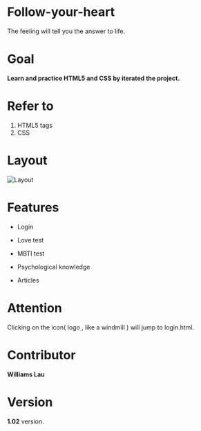 # Follow-your-heart

The feeling will tell you the answer to life.

# Goal

**Learn and practice HTML5 and CSS by iterated the project.**

# Refer to

1. HTML5 tags
2. CSS

# Layout

<img src="http://i63.tinypic.com/2vcb808.jpg" alt="Layout">

# Features

* Login

* Love test

* MBTI test

* Psychological knowledge

* Articles

# Attention

Clicking on the icon( logo , like a windmill ) will jump to login.html.

# Contributor

**Williams Lau**

# Version

**1.02** version.
